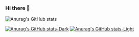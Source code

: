 ### Hi there 👋

![Anurag's GitHub stats](https://github-readme-stats.vercel.app/api?username=ngcsmm-aa&show_icons=true&theme=radical)


[![Anurag's GitHub stats-Dark](https://github-readme-stats.vercel.app/api?username=ngcsmm-aa&show_icons=true&theme=dark#gh-dark-mode-only)](https://github.com/anuraghazra/github-readme-stats#gh-dark-mode-only)
[![Anurag's GitHub stats-Light](https://github-readme-stats.vercel.app/api?username=ngcsmm-aa&show_icons=true&theme=default#gh-light-mode-only)](https://github.com/anuraghazra/github-readme-stats#gh-light-mode-only)

<!--
**ngcsmm-aa/ngcsmm-aa** is a ✨ _special_ ✨ repository because its `README.md` (this file) appears on your GitHub profile.

Here are some ideas to get you started:

- 🔭 I’m currently working on ...
- 🌱 I’m currently learning ...
- 👯 I’m looking to collaborate on ...
- 🤔 I’m looking for help with ...
- 💬 Ask me about ...
- 📫 How to reach me: ...
- 😄 Pronouns: ...
- ⚡ Fun fact: ...
-->
